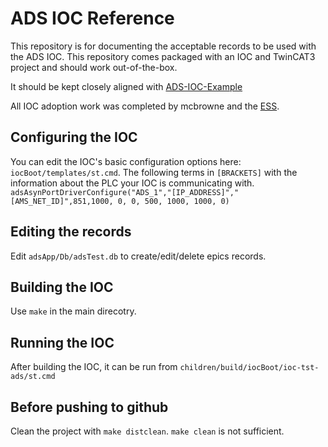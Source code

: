 # ADS IOC Reference 

This repository is for documenting the acceptable records to be used with the ADS IOC. This repository comes packaged with an IOC and TwinCAT3 project and should work out-of-the-box. 

It should be kept closely aligned with [ADS-IOC-Example](https://github.com/pcdshub/ADS-IOC-Example)

All IOC adoption work was completed by mcbrowne and the [ESS](https://europeanspallationsource.se/). 

## Configuring the IOC

You can edit the IOC's basic configuration options here: `iocBoot/templates/st.cmd`.
The following terms in `[BRACKETS]` with the information about the PLC your IOC is communicating with. 
`adsAsynPortDriverConfigure("ADS_1","[IP_ADDRESS]","[AMS_NET_ID]",851,1000, 0, 0, 500, 1000, 1000, 0)`

## Editing the records

Edit `adsApp/Db/adsTest.db` to create/edit/delete epics records.

## Building the IOC

Use `make` in the main direcotry.

## Running the IOC

After building the IOC, it can be run from `children/build/iocBoot/ioc-tst-ads/st.cmd`

## Before pushing to github

Clean the project with `make distclean`. `make clean` is not sufficient.
